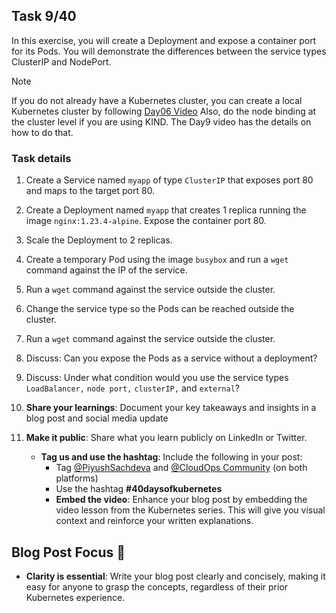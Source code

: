 ## Task 9/40


In this exercise, you will create a Deployment and expose a container port for its Pods. You will demonstrate the differences between the service types ClusterIP and NodePort.

> [!NOTE]
> If you do not already have a Kubernetes cluster, you can create a local Kubernetes cluster by following [Day06 Video](https://youtu.be/RORhczcOrWs)
> Also, do the node binding at the cluster level if you are using KIND. The Day9 video has the details on how to do that.

### Task details
1. Create a Service named `myapp` of type `ClusterIP` that exposes port 80 and maps to the target port 80.
2. Create a Deployment named `myapp` that creates 1 replica running the image `nginx:1.23.4-alpine`. Expose the container port 80.
3. Scale the Deployment to 2 replicas.
4. Create a temporary Pod using the image `busybox` and run a `wget` command against the IP of the service.
5. Run a `wget` command against the service outside the cluster.
6. Change the service type so the Pods can be reached outside the cluster.
7. Run a `wget` command against the service outside the cluster.
8. Discuss: Can you expose the Pods as a service without a deployment?
9. Discuss: Under what condition would you use the service types `LoadBalancer,` `node port,` `clusterIP,` and `external`?


3. **Share your learnings**: Document your key takeaways and insights in a blog post and social media update
4. **Make it public**: Share what you learn publicly on LinkedIn or Twitter.
    - **Tag us and use the hashtag**: Include the following in your post:
        - Tag [@PiyushSachdeva](https://www.linkedin.com/in/piyush-sachdeva) and [@CloudOps Community](https://www.linkedin.com/company/thecloudopscomm) (on both platforms)
        - Use the hashtag **#40daysofkubernetes**
        - **Embed the video**: Enhance your blog post by embedding the video lesson from the Kubernetes series. This will give you visual context and reinforce your written explanations.

## Blog Post Focus 📝

- **Clarity is essential**: Write your blog post clearly and concisely, making it easy for anyone to grasp the concepts, regardless of their prior Kubernetes experience.
